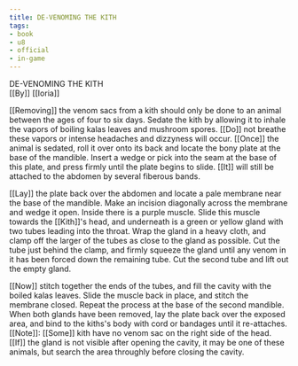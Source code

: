 ```yaml
---
title: DE-VENOMING THE KITH
tags:
- book
- u8
- official
- in-game
---
```


DE-VENOMING THE KITH  
[[By]] [[Ioria]]  
  
[[Removing]] the venom sacs from a kith should only be done to an animal between the ages of four to six days. Sedate the kith by allowing it to inhale the vapors of boiling kalas leaves and mushroom spores. [[Do]] not breathe these vapors or intense headaches and dizzyness will occur. [[Once]] the animal is sedated, roll it over onto its back and locate the bony plate at the base of the mandible. Insert a wedge or pick into the seam at the base of this plate, and press firmly until the plate begins to slide. [[It]] will still be attached to the abdomen by several fiberous bands.  
  
[[Lay]] the plate back over the abdomen and locate a pale membrane near the base of the mandible. Make an incision diagonally across the membrane and wedge it open. Inside there is a purple muscle. Slide this muscle towards the [[Kith]]'s head, and underneath is a green or yellow gland with two tubes leading into the throat. Wrap the gland in a heavy cloth, and clamp off the larger of the tubes as close to the gland as possible. Cut the tube just behind the clamp, and firmly squeeze the gland until any venom in it has been forced down the remaining tube. Cut the second tube and lift out the empty gland.  
  
[[Now]] stitch together the ends of the tubes, and fill the cavity with the boiled kalas leaves. Slide the muscle back in place, and stitch the membrane closed. Repeat the process at the base of the second mandible. When both glands have been removed, lay the plate back over the exposed area, and bind to the kiths's body with cord or bandages until it re-attaches. [[Note]]: [[Some]] kith have no venom sac on the right side of the head. [[If]] the gland is not visible after opening the cavity, it may be one of these animals, but search the area throughly before closing the cavity.  